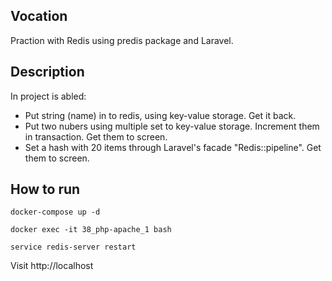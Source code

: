 ## Vocation
Praction with Redis using predis package and Laravel.

## Description
In project is abled:
* Put string (name) in to redis, using key-value storage. Get it back.
* Put two nubers using multiple set to key-value storage. Increment them in transaction. Get them to 
  screen.
* Set a hash with 20 items through Laravel's facade "Redis::pipeline". Get them to screen. 

## How to run
```
docker-compose up -d
```
```
docker exec -it 38_php-apache_1 bash
```
```
service redis-server restart
```
Visit http://localhost

